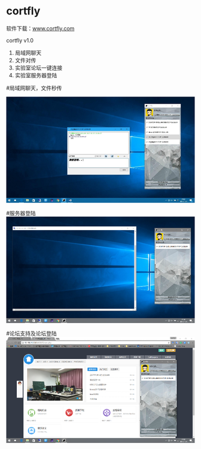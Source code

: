 # cortfly

软件下载：www.cortfly.com 

cortfly v1.0

1. 局域网聊天
2. 文件对传
3. 实验室论坛一键连接
4. 实验室服务器登陆

#局域网聊天，文件秒传

![image](https://github.com/unsky/cortfly/raw/master/img01.jpg)

#服务器登陆
![image](https://github.com/unsky/cortfly/raw/master/img02.jpg)

#论坛支持及论坛登陆
![image](https://github.com/unsky/cortfly/raw/master/img03.jpg)
